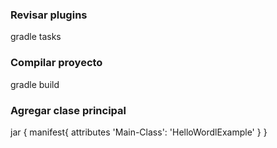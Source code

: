 ### Revisar plugins

gradle tasks 

### Compilar proyecto 
gradle build 

### Agregar clase principal 
jar {
manifest{
attributes 'Main-Class': 'HelloWordlExample'
}
}